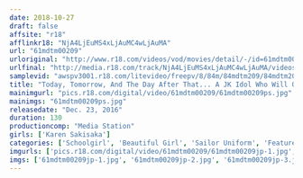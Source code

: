 ```yaml
---
date: 2018-10-27
draft: false
affsite: "r18"
afflinkr18: "NjA4LjEuMS4xLjAuMC4wLjAuMA"
url: "61mdtm00209"
urloriginal: "http://www.r18.com/videos/vod/movies/detail/-/id=61mdtm00209"
urlfinal: "http://media.r18.com/track/NjA4LjEuMS4xLjAuMC4wLjAuMA/videos/vod/movies/detail/-/id=61mdtm00209"
samplevid: "awspv3001.r18.com/litevideo/freepv/8/84m/84mdtm209/84mdtm209_dmb_w.mp4"
title: "Today, Tomorrow, And The Day After That... A JK Idol Who Will Only Let Me Creampie Her Karen Sakisaka"
mainimgurl: "pics.r18.com/digital/video/61mdtm00209/61mdtm00209ps.jpg"
mainimgs: "61mdtm00209ps.jpg"
releasedate: "Dec. 23, 2016"
duration: 130
productioncomp: "Media Station"
girls: ['Karen Sakisaka']
categories: ['Schoolgirl', 'Beautiful Girl', 'Sailor Uniform', 'Featured Actress', 'Creampie', 'Cum Swallowing', 'Squirting', 'Big Vibrator', 'Deep Throat', 'Hi-Def']
imgurls: ['pics.r18.com/digital/video/61mdtm00209/61mdtm00209jp-1.jpg', 'pics.r18.com/digital/video/61mdtm00209/61mdtm00209jp-2.jpg', 'pics.r18.com/digital/video/61mdtm00209/61mdtm00209jp-3.jpg', 'pics.r18.com/digital/video/61mdtm00209/61mdtm00209jp-4.jpg', 'pics.r18.com/digital/video/61mdtm00209/61mdtm00209jp-5.jpg', 'pics.r18.com/digital/video/61mdtm00209/61mdtm00209jp-6.jpg', 'pics.r18.com/digital/video/61mdtm00209/61mdtm00209jp-7.jpg', 'pics.r18.com/digital/video/61mdtm00209/61mdtm00209jp-8.jpg', 'pics.r18.com/digital/video/61mdtm00209/61mdtm00209jp-9.jpg', 'pics.r18.com/digital/video/61mdtm00209/61mdtm00209jp-10.jpg', 'pics.r18.com/digital/video/61mdtm00209/61mdtm00209jp-11.jpg', 'pics.r18.com/digital/video/61mdtm00209/61mdtm00209jp-12.jpg', 'pics.r18.com/digital/video/61mdtm00209/61mdtm00209jp-13.jpg', 'pics.r18.com/digital/video/61mdtm00209/61mdtm00209jp-14.jpg', 'pics.r18.com/digital/video/61mdtm00209/61mdtm00209jp-15.jpg', 'pics.r18.com/digital/video/61mdtm00209/61mdtm00209jp-16.jpg', 'pics.r18.com/digital/video/61mdtm00209/61mdtm00209jp-17.jpg', 'pics.r18.com/digital/video/61mdtm00209/61mdtm00209jp-18.jpg', 'pics.r18.com/digital/video/61mdtm00209/61mdtm00209jp-19.jpg', 'pics.r18.com/digital/video/61mdtm00209/61mdtm00209jp-20.jpg']
imgs: ['61mdtm00209jp-1.jpg', '61mdtm00209jp-2.jpg', '61mdtm00209jp-3.jpg', '61mdtm00209jp-4.jpg', '61mdtm00209jp-5.jpg', '61mdtm00209jp-6.jpg', '61mdtm00209jp-7.jpg', '61mdtm00209jp-8.jpg', '61mdtm00209jp-9.jpg', '61mdtm00209jp-10.jpg', '61mdtm00209jp-11.jpg', '61mdtm00209jp-12.jpg', '61mdtm00209jp-13.jpg', '61mdtm00209jp-14.jpg', '61mdtm00209jp-15.jpg', '61mdtm00209jp-16.jpg', '61mdtm00209jp-17.jpg', '61mdtm00209jp-18.jpg', '61mdtm00209jp-19.jpg', '61mdtm00209jp-20.jpg']
---
```


